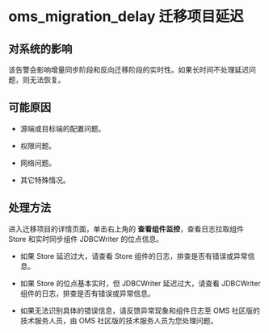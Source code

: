 # oms_migration_delay 迁移项目延迟

## 对系统的影响

该告警会影响增量同步阶段和反向迁移阶段的实时性。如果长时间不处理延迟问题，则无法恢复。

## 可能原因

* 源端或目标端的配置问题。

* 权限问题。

* 网络问题。

* 其它特殊情况。

## 处理方法

进入迁移项目的详情页面，单击右上角的 **查看组件监控**，查看日志拉取组件 Store 和实时同步组件 JDBCWriter 的位点信息。

* 如果 Store 延迟过大，请查看 Store 组件的日志，排查是否有错误或异常信息。

* 如果 Store 的位点基本实时，但 JDBCWriter 延迟过大，请查看 JDBCWriter 组件的日志，排查是否有错误或异常信息。

* 如果无法识别具体的错误信息，请反馈异常现象和组件日志至 OMS 社区版的技术服务人员，由 OMS 社区版的技术服务人员为您处理问题。
